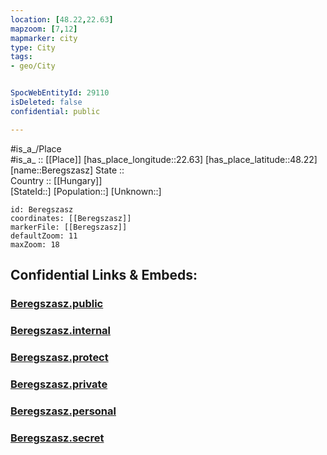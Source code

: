 ```yaml
---
location: [48.22,22.63] 
mapzoom: [7,12] 
mapmarker: city 
type: City
tags:
- geo/City


SpocWebEntityId: 29110
isDeleted: false
confidential: public

---
```

#is_a_/Place  
#is_a_ :: [[Place]] 
[has_place_longitude::22.63] 
[has_place_latitude::48.22] 
[name::Beregszasz] 
State ::  
Country :: [[Hungary]]  
[StateId::] 
[Population::] 
[Unknown::] 


```leaflet
id: Beregszasz
coordinates: [[Beregszasz]] 
markerFile: [[Beregszasz]] 
defaultZoom: 11 
maxZoom: 18
```


## Confidential Links & Embeds: 

### [Beregszasz.public](/_public/\Earth\Continent\Europe\Europe~East\Ukraine\Regions~Ukraine\Transcarpathia\CityBeregszasz.public.md) 

### [Beregszasz.internal](/_internal/\Earth\Continent\Europe\Europe~East\Ukraine\Regions~Ukraine\Transcarpathia\CityBeregszasz.internal.md) 

### [Beregszasz.protect](/_protect/\Earth\Continent\Europe\Europe~East\Ukraine\Regions~Ukraine\Transcarpathia\CityBeregszasz.protect.md) 

### [Beregszasz.private](/_private/\Earth\Continent\Europe\Europe~East\Ukraine\Regions~Ukraine\Transcarpathia\CityBeregszasz.private.md) 

### [Beregszasz.personal](/_personal/\Earth\Continent\Europe\Europe~East\Ukraine\Regions~Ukraine\Transcarpathia\CityBeregszasz.personal.md) 

### [Beregszasz.secret](/_secret/\Earth\Continent\Europe\Europe~East\Ukraine\Regions~Ukraine\Transcarpathia\CityBeregszasz.secret.md)

